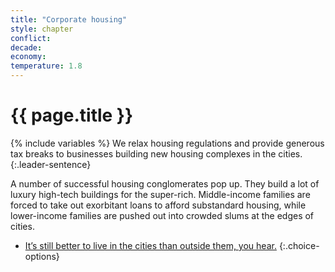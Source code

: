 ```yaml
---
title: "Corporate housing"
style: chapter
conflict: 
decade: 
economy: 
temperature: 1.8
---
```


<h1>{{ page.title }}</h1>

{% include variables %}
We relax housing regulations and provide generous tax breaks to businesses building new housing complexes in the cities.
{:.leader-sentence}

A number of successful housing conglomerates pop up. They build a lot of luxury high-tech buildings for the super-rich. Middle-income families are forced to take out exorbitant loans to afford substandard housing, while lower-income families are pushed out into crowded slums at the edges of cities.

- [It’s still better to live in the cities than outside them, you hear.](chapter_orange-zones.html)
{:.choice-options}
